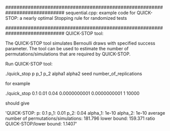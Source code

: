 #############################################################################
sequential.cpp:
example code for QUICK-STOP: a nearly optimal Stopping rule for randomized tests

#############################################################################
QUICK-STOP tool:

The QUICK-STOP tool simulates Bernoulli draws with specified success parameter. The tool can be used to
estimate the number of permutations/simulations that are required by QUICK-STOP.

Run QUICK-STOP tool:

 ./quick_stop p p_1 p_2 alpha1 alpha2 seed number_of_replications
 
for example
 
 ./quick_stop 0.1 0.01 0.04 0.0000000001 0.0000000001 1 10000
 
should give

'QUICK-STOP:
p: 0.1
p_1: 0.01
p_2: 0.04
alpha_1: 1e-10
alpha_2: 1e-10
average number of permutations/simulations: 181.796
lower bound: 159.371
ratio QUICK-STOP/lower bound: 1.1407'
